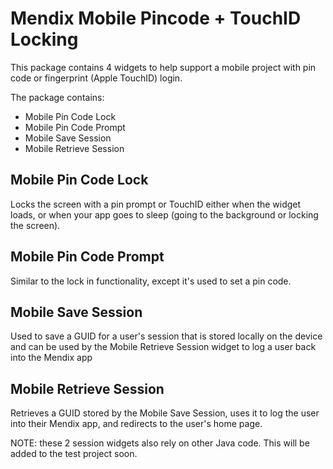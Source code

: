 # Mendix Mobile Pincode + TouchID Locking

This package contains 4 widgets to help support a mobile project with pin code or fingerprint (Apple TouchID) login.

The package contains:
- Mobile Pin Code Lock
- Mobile Pin Code Prompt
- Mobile Save Session
- Mobile Retrieve Session

## Mobile Pin Code Lock

Locks the screen with a pin prompt or TouchID either when the widget loads, or when your app goes to sleep (going to the background or locking the screen).

## Mobile Pin Code Prompt

Similar to the lock in functionality, except it's used to set a pin code.

## Mobile Save Session

Used to save a GUID for a user's session that is stored locally on the device and can be used by the Mobile Retrieve Session widget to log a user back into the Mendix app

## Mobile Retrieve Session

Retrieves a GUID stored by the Mobile Save Session, uses it to log the user into their Mendix app, and redirects to the user's home page.

NOTE: these 2 session widgets also rely on other Java code. This will be added to the test project soon.
